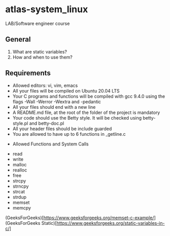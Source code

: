 # atlas-system_linux
LAB/Software engineer course

## General

1. What are static variables?
2. How and when to use them?

## Requirements

* Allowed editors: vi, vim, emacs
* All your files will be compiled on Ubuntu 20.04 LTS
* Your C programs and functions will be compiled with gcc 9.4.0 using the flags -Wall -Werror -Wextra and -pedantic
* All your files should end with a new line
* A README.md file, at the root of the folder of the project is mandatory
* Your code should use the Betty style. It will be checked using betty-style.pl and betty-doc.pl
* All your header files should be include guarded
* You are allowed to have up to 6 functions in _getline.c

- Allowed Functions and System Calls
* read
* write
* malloc
* realloc
* free
* strcpy
* strncpy
* strcat
* strdup
* memset
* memcpy

(GeeksForGeeks)[https://www.geeksforgeeks.org/memset-c-example/]
(GeeksForGeeks Static)[https://www.geeksforgeeks.org/static-variables-in-c/]
